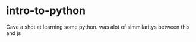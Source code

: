 # intro-to-python
Gave a shot at learning some python. was alot of simmilaritys between this and js
